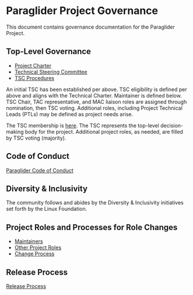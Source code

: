 # Paraglider Project Governance
This document contains governance documentation for the Paraglider Project.

## Top-Level Governance

* [Project Charter](governance/technical-charter.pdf)
* [Technical Steering Committee](governance/tsc.md)
* [TSC Procedures](governance/tsc-procedures.md)

An initial TSC has been established per above. TSC eligibility is defined per above and aligns with the Technical Charter. Maintainer is defined below. TSC Chair, TAC representative, and MAC liaison roles are assigned through nomination, then TSC voting. Additional roles, including Project Technical Leads (PTLs) may be defined as project needs arise.

The TSC membership is [here](governance/tsc.md). The TSC represents the top-level decision-making body for the project.
Additional project roles, as needed, are filled by TSC voting (majority).


## Code of Conduct
[Paraglider Code of Conduct](CODE-OF-CONDUCT.md)

## Diversity & Inclusivity
The community follows and abides by the Diversity & Inclusivity initiatives set forth by the Linux Foundation.

## Project Roles and Processes for Role Changes
* [Maintainers](governance/maintainers.md)
* [Other Project Roles](governance/roles.md)
* [Change Process](governance/role-changes.md)

## Release Process
[Release Process](governance/release-process.md)
